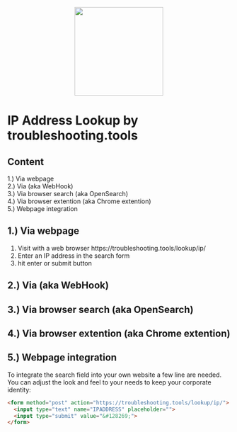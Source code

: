 <p align="center">
<a href="https://troubleshooting.tools/lookup/ip/"><img src="https://troubleshooting.tools/assets/img/og_logo.gif" height="200"></a>
</p>

# IP Address Lookup by troubleshooting.tools


## Content

1.) Via webpage<br>
2.) Via  (aka WebHook)<br>
3.) Via browser search (aka OpenSearch)<br>
4.) Via browser extention (aka Chrome extention)<br>
5.) Webpage integration<br>


## 1.) Via webpage
<ol>
<li>Visit with a web browser https://troubleshooting.tools/lookup/ip/</li>
<li>Enter an IP address in the search form</li>
<li>hit enter or submit button</li>
</ol>

## 2.) Via  (aka WebHook)


## 3.) Via browser search (aka OpenSearch)


## 4.) Via browser extention (aka Chrome extention)


## 5.) Webpage integration

To integrate the search field into your own website a few line are needed. You can adjust the look and feel to your needs to keep your corporate identity:

```html
<form method="post" action="https://troubleshooting.tools/lookup/ip/">
  <input type="text" name="IPADDRESS" placeholder="">
  <input type="submit" value="&#128269;">
</form>
```
